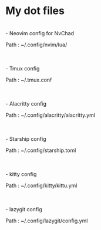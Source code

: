 # My dot files
<br> - Neovim config for NvChad <p> Path : ~/.config/nvim/lua/ </p></br>
<br> - Tmux config <p> Path : ~/.tmux.conf </p></br>
<br> - Alacritty config  <p> Path : ~/.config/alacritty/alacritty.yml </p> </br>
<br> - Starship config <p> Path : ~/.config/starship.toml </p> </br>
<br> - kitty config <p> Path : ~/.config/kitty/kittu.yml </p> </br>
<br> - lazygit config <p> Path : ~/.config/lazygit/config.yml </p> </br>

